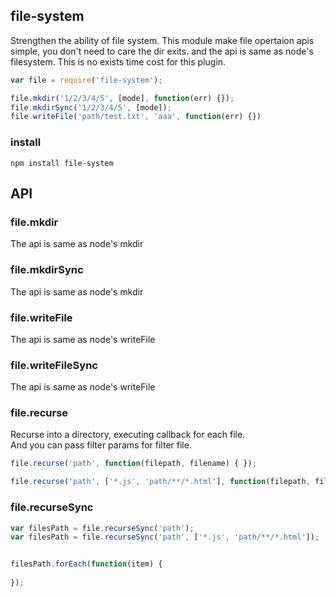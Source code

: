 ## file-system
Strengthen the ability of file system.
This module make file opertaion apis simple, you don't need to care the dir exits. and the api is same as node's filesystem. This is no exists time cost for this plugin.  
```js
var file = require('file-system');

file.mkdir('1/2/3/4/5', [mode], function(err) {});
file.mkdirSync('1/2/3/4/5', [mode]);
file.writeFile('path/test.txt', 'aaa', function(err) {})
```

### install
```
npm install file-system
```

## API

### file.mkdir
The api is same as node's mkdir

### file.mkdirSync
The api is same as node's mkdir

### file.writeFile
The api is same as node's writeFile

### file.writeFileSync
The api is same as node's writeFile

### file.recurse
Recurse into a directory, executing callback for each file.  
And you can pass filter params for filter file.
```js
file.recurse('path', function(filepath, filename) { });

file.recurse('path', ['*.js', 'path/**/*.html'], function(filepath, filename) { });
```

### file.recurseSync
```js
var filesPath = file.recurseSync('path');
var filesPath = file.recurseSync('path', ['*.js', 'path/**/*.html']);


filesPath.forEach(function(item) {
  
});
```